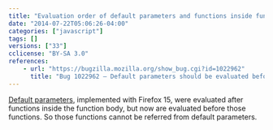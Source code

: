 ```yaml
---
title: "Evaluation order of default parameters and functions inside function body is changed"
date: "2014-07-22T05:06:26-04:00"
categories: ["javascript"]
tags: []
versions: ["33"]
cclicense: "BY-SA 3.0"
references:
    - url: "https://bugzilla.mozilla.org/show_bug.cgi?id=1022962"
      title: "Bug 1022962 – Default parameters should be evaluated before function declarations"
---
```

[Default parameters](https://developer.mozilla.org/docs/Web/JavaScript/Reference/default_parameters), implemented with Firefox 15, were evaluated after functions inside the function body, but now are evaluated before those functions. So those functions cannot be referred from default parameters.
